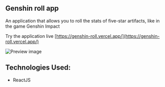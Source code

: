 ## Genshin roll app

An application that allows you to roll the stats of five-star artifacts, like in the game Genshin Impact

Try the application live [https://genshin-roll.vercel.app/](https://genshin-roll.vercel.app/)

![Preview image](https://github.com/atuonufure/react-genshin-stat-roll/tree/main/src/assets/preview.png)

## Technologies Used:

- ReactJS
